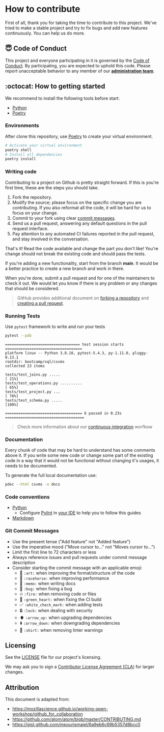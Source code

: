 # How to contribute

First of all, thank you for taking the time to contribute to this project. We've tried to make a stable project and try to fix bugs and add new features continuously. You can help us do more.

## :innocent: Code of Conduct

This project and everyone participating in it is governed by the [Code of Conduct](CODE_OF_CONDUCT.md). By participating, you are expected to uphold this code. Please report unacceptable behavior to any member of our [**administration team**](@Didone).

## :octocat: How to getting started

We recommend to install the following tools before start:

- [Python](https://www.python.org/downloads/)
- [Poetry](https://python-poetry.org/)

### Environments

After clone this repository, use [Poetry](https://python-poetry.org/) to create your virtual environment.

```bash
# Activate your virtual environment
poetry shell
# Install all dependencies
poetry install
```

### Writing code

Contributing to a project on Github is pretty straight forward. If this is you're first time, these are the steps you should take.

1. Fork the repository.
2. Modify the source; please focus on the specific change you are contributing. If you also reformat all the code, it will be hard for us to focus on your change.
3. Commit to your fork using clear [commit messages](#git-commit-messages).
4. Send us a pull request, answering any default questions in the pull request interface.
5. Pay attention to any automated CI failures reported in the pull request, and stay involved in the conversation.

That's it! Read the code available and change the part you don't like! You're change should not break the existing code and should pass the tests.

If you're adding a new functionality, start from the branch **main**. It would be a better practice to create a new branch and work in there.

When you're done, submit a pull request and for one of the maintainers to check it out. We would let you know if there is any problem or any changes that should be considered.

> GitHub provides additional document on [forking a repository](https://help.github.com/articles/fork-a-repo/) and [creating a pull request](https://help.github.com/articles/creating-a-pull-request/).

### Running Tests

Use `pytest` framework to write and run your tests

```bash
pytest --pdb
```
```log
================================== test session starts ===================================
platform linux -- Python 3.8.10, pytest-5.4.3, py-1.11.0, pluggy-0.13.1
rootdir: bootcamp/sql/csvms
collected 23 items                                                                        

tests/test_joins.py .....                                                           [ 21%]
tests/test_operations.py ..........                                                 [ 65%]
tests/test_project.py ...                                                           [ 78%]
tests/test_schema.py .....                                                          [100%]

=================================== 6 passed in 0.23s ====================================
```

> Check more information about our [continuous integration](../docs/Continuous%20Integration.md) worfkow

### Documentation

Every chunk of code that may be hard to understand has some comments above it. If you write some new code or change some part of the existing code in a way that it would not be functional without changing it's usages, it needs to be documented.

To generate the full local documentation use: 

```bash
pdoc --html csvms -o docs
```

### Code conventions

- [Python](https://www.python.org/dev/peps/pep-0008/)
  - Configure [Pylint](https://pylint.org/) in [your IDE](http://pylint.pycqa.org/en/latest/user_guide/ide-integration.html) to help you to follow this guides
- [Markdown](https://daringfireball.net/projects/markdown)

### Git Commit Messages

- Use the present tense ("Add feature" not "Added feature")
- Use the imperative mood ("Move cursor to..." not "Moves cursor to...")
- Limit the first line to 72 characters or less
- Always reference issues and pull requests under commit message description
- Consider starting the commit message with an applicable emoji:
  - :art: `:art:` when improving the format/structure of the code
  - :racehorse: `:racehorse:` when improving performance
  - :memo: `:memo:` when writing docs
  - :bug: `:bug:` when fixing a bug
  - :fire: `:fire:` when removing code or files
  - :green_heart: `:green_heart:` when fixing the CI build
  - :white_check_mark: `:white_check_mark:` when adding tests
  - :lock: `:lock:` when dealing with security
  - :arrow_up: `:arrow_up:` when upgrading dependencies
  - :arrow_down: `:arrow_down:` when downgrading dependencies
  - :shirt: `:shirt:` when removing linter warnings

## Licensing

See the [LICENSE](../LICENSE) file for our project's licensing.

We may ask you to sign a [Contributor License Agreement (CLA)](https://en.wikipedia.org/wiki/Contributor_License_Agreement) for larger changes.

## Attribution

This document is adapted from:

- <https://mozillascience.github.io/working-open-workshop/github_for_collaboration>
- <https://github.com/atom/atom/blob/master/CONTRIBUTING.md>
- <https://gist.github.com/mpourismaiel/6a9eb6c69b5357d8bcc0>